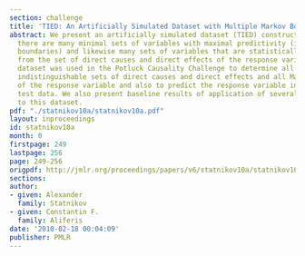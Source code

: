 ```yaml
---
section: challenge
title: 'TIED: An Artificially Simulated Dataset with Multiple Markov Boundaries'
abstract: We present an artificially simulated dataset (TIED) constructed so that
  there are many minimal sets of variables with maximal predictivity (i.e., Markov
  boundaries) and likewise many sets of variables that are statistically indistinguishable
  from the set of direct causes and direct effects of the response variable. This
  dataset was used in the Potluck Causality Challenge to determine all statistically
  indistinguishable sets of direct causes and direct effects and all Markov boundaries
  of the response variable and also to predict the response variable in the independent
  test data. We also present baseline results of application of several algorithms
  to this dataset.
pdf: "./statnikov10a/statnikov10a.pdf"
layout: inproceedings
id: statnikov10a
month: 0
firstpage: 249
lastpage: 256
page: 249-256
origpdf: http://jmlr.org/proceedings/papers/v6/statnikov10a/statnikov10a.pdf
sections: 
author:
- given: Alexander
  family: Statnikov
- given: Constantin F.
  family: Aliferis
date: '2010-02-18 00:04:09'
publisher: PMLR
---
```

